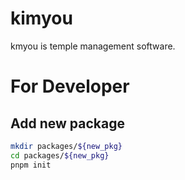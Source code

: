 # kimyou
kmyou is temple management software.

# For Developer

## Add new package

```bash
mkdir packages/${new_pkg}
cd packages/${new_pkg}
pnpm init
```
